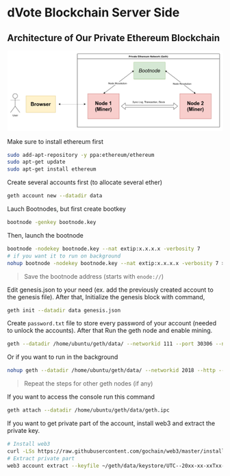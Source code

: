 # dVote Blockchain Server Side

## Architecture of Our Private Ethereum Blockchain

![arsitektur](arsitektur.png)

Make sure to install ethereum first

```bash
sudo add-apt-repository -y ppa:ethereum/ethereum
sudo apt-get update
sudo apt-get install ethereum
```

Create several accounts first (to allocate several ether)

```bash
geth account new --datadir data
```

Lauch Bootnodes, but first create bootkey
```bash
bootnode -genkey bootnode.key
```

Then, launch the bootnode
```bash
bootnode -nodekey bootnode.key --nat extip:x.x.x.x -verbosity 7
# if you want it to run on background
nohup bootnode -nodekey bootnode.key --nat extip:x.x.x.x -verbosity 7 > bootnode-log.out 2>&1 &
```
> Save the bootnode address (starts with `enode://`)

Edit genesis.json to your need (ex. add the previously created account to the genesis file). After that, Initialize the genesis block with command,

```bash
geth init --datadir data genesis.json
```

Create `password.txt` file to store every password of your account (needed to unlock the accounts). After that Run the geth node and enable mining.

```bash
geth --datadir /home/ubuntu/geth/data/ --networkid 111 --port 30306 --nodiscover --http --http.api "personal,eth,net,web3,debug,admin,txpool,miner" --http.corsdomain="*" --http.addr="0.0.0.0" --http.port 8545 --nat extip:1x.y.z --allow-insecure-unlock --password /home/ubuntu/geth/password.txt -unlock "0xYOUR-FIRST-ACC,0xYOUR-SECOND-ACC" --bootnodes "enode://your-bootnode-address" --mine --miner.threads 1 --miner.etherbase 0xYOUR-MINING-DEST-ACC
```

Or if you want to run in the background

```bash
nohup geth --datadir /home/ubuntu/geth/data/ --networkid 2018 --http --http.api "personal,eth,net,web3,debug,admin,txpool,miner" --http.corsdomain="*" --http.addr="0.0.0.0" --http.port 8545 --nat extip:1x.y.z --allow-insecure-unlock --password /home/ubuntu/geth/password.txt -unlock "0xYOUR-FIRST-ACC,0xYOUR-SECOND-ACC" --bootnodes "enode://your-bootnode-address" --mine --miner.threads 1 --miner.etherbase 0xYOUR-MINING-DEST-ACC > geth-testnet.out 2>&1 &
```
> Repeat the steps for other geth nodes (if any)

If you want to access the console run this command

```bash
geth attach --datadir /home/ubuntu/geth/data/geth.ipc
```

If you want to get private part of the account, install web3 and extract the private key.

```bash
# Install web3
curl -LSs https://raw.githubusercontent.com/gochain/web3/master/install.sh | sh
# Extract private part
web3 account extract --keyfile ~/geth/data/keystore/UTC--20xx-xx-xxTxx-xx-xx.zzzzzzzzZ--youraccount --password your-password
```

